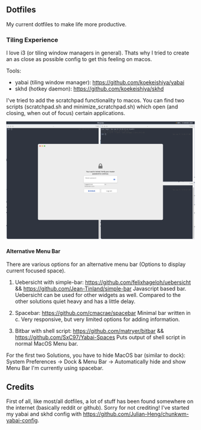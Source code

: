 ## Dotfiles
My current dotfiles to make life more productive.

### Tiling Experience
I love i3 (or tiling window managers in general). Thats why I tried to create an as close as possible config to get this feeling on macos.

Tools:
- yabai (tiling window manager): https://github.com/koekeishiya/yabai
- skhd (hotkey daemon): https://github.com/koekeishiya/skhd 

I've tried to add the scratchpad functionality to macos. You can find two scripts (scratchpad.sh and minimize_scratchpad.sh) which open (and closing, when out of focus) certain applications.

![Screenshot](screenshot.png)

#### Alternative Menu Bar
There are various options for an alternative menu bar (Options to display current focused space).

1. Uebersicht with simple-bar: https://github.com/felixhageloh/uebersicht && https://github.com/Jean-Tinland/simple-bar
Javascript based bar. Uebersicht can be used for other widgets as well. Compared to the other solutions quiet heavy and has a little delay.

2. Spacebar: https://github.com/cmacrae/spacebar
Minimal bar written in c. Very responsive, but very limited options for adding information.

3. Bitbar with shell script: https://github.com/matryer/bitbar && https://github.com/SxC97/Yabai-Spaces
Puts output of shell script in normal MacOS Menu bar. 

For the first two Solutions, you have to hide MacOS bar (similar to dock): System Preferences -> Dock & Menu Bar -> Automatically hide and show Menu Bar
I'm currently using spacebar.

## Credits
First of all, like most/all dotfiles, a lot of stuff has been found somewhere on the internet (basically reddit or github). Sorry for not crediting!
I've started my yabai and skhd config with https://github.com/Julian-Heng/chunkwm-yabai-config.
